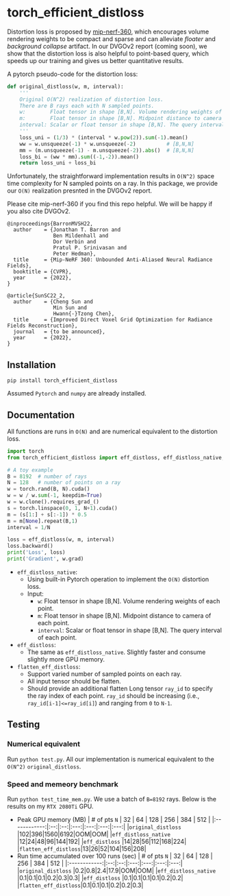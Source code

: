 # torch_efficient_distloss

Distortion loss is proposed by [mip-nerf-360](https://jonbarron.info/mipnerf360/), which encourages volume rendering weights to be compact and sparse and can alleviate *floater* and *background collapse* artifact.
In our DVGOv2 report (coming soon), we show that the distortion loss is also helpful to point-based query, which speeds up our training and gives us better quantitative results.

A pytorch pseudo-code for the distortion loss:
```python
def original_distloss(w, m, interval):
    '''
    Original O(N^2) realization of distortion loss.
    There are B rays each with N sampled points.
    w:        Float tensor in shape [B,N]. Volume rendering weights of each point.
    m:        Float tensor in shape [B,N]. Midpoint distance to camera of each point.
    interval: Scalar or float tensor in shape [B,N]. The query interval of each point.
    '''
    loss_uni = (1/3) * (interval * w.pow(2)).sum(-1).mean()
    ww = w.unsqueeze(-1) * w.unsqueeze(-2)          # [B,N,N]
    mm = (m.unsqueeze(-1) - m.unsqueeze(-2)).abs()  # [B,N,N]
    loss_bi = (ww * mm).sum((-1,-2)).mean()
    return loss_uni + loss_bi
```

Unfortunately, the straightforward implementation results in `O(N^2)` space time complexity for N sampled points on a ray. In this package, we provide our `O(N)` realization presnted in the DVGOv2 report.

Please cite mip-nerf-360 if you find this repo helpful. We will be happy if you also cite DVGOv2.
```
@inproceedings{BarronMVSH22,
  author    = {Jonathan T. Barron and
               Ben Mildenhall and
               Dor Verbin and
               Pratul P. Srinivasan and
               Peter Hedman},
  title     = {Mip-NeRF 360: Unbounded Anti-Aliased Neural Radiance Fields},
  booktitle = {CVPR},
  year      = {2022},
}

@article{SunSC22_2,
  author    = {Cheng Sun and
               Min Sun and
               Hwann{-}Tzong Chen},
  title     = {Improved Direct Voxel Grid Optimization for Radiance Fields Reconstruction},
  journal   = {to be announced},
  year      = {2022},
}
```

## Installation
```
pip install torch_efficient_distloss
```
Assumed `Pytorch` and `numpy` are already installed.

## Documentation
All functions are runs in `O(N)` and are numerical equivalent to the distortion loss.
```python
import torch
from torch_efficient_distloss import eff_distloss, eff_distloss_native, flatten_eff_distloss

# A toy example
B = 8192  # number of rays
N = 128   # number of points on a ray
w = torch.rand(B, N).cuda()
w = w / w.sum(-1, keepdim=True)
w = w.clone().requires_grad_()
s = torch.linspace(0, 1, N+1).cuda()
m = (s[1:] + s[:-1]) * 0.5
m = m[None].repeat(B,1)
interval = 1/N

loss = eff_distloss(w, m, interval)
loss.backward()
print('Loss', loss)
print('Gradient', w.grad)
```
- `eff_distloss_native`:
    - Using built-in Pytorch operation to implement the `O(N)` distortion loss.
    - Input:
        - `w`: Float tensor in shape [B,N]. Volume rendering weights of each point.
        - `m`: Float tensor in shape [B,N]. Midpoint distance to camera of each point.
        - `interval`: Scalar or float tensor in shape [B,N]. The query interval of each point.
- `eff_distloss`:
    - The same as `eff_distloss_native`. Slightly faster and consume slightly more GPU memory.
- `flatten_eff_distloss`:
    - Support varied number of sampled points on each ray.
    - All input tensor should be flatten.
    - Should provide an additional flatten Long tensor `ray_id` to specify the ray index of each point. `ray_id` should be increasing (i.e., `ray_id[i-1]<=ray_id[i]`) and ranging from `0` to `N-1`.


## Testing
### Numerical equivalent
Run `python test.py`. All our implementation is numerical equivalent to the `O(N^2)` `original_distloss`.

### Speed and memeory benchmark
Run `python test_time_mem.py`. We use a batch of `B=8192` rays. Below is the results on my `RTX 2080Ti` GPU.
- Peak GPU memory (MB)
    | \# of pts `N` | 32 | 64 | 128 | 256 | 384 | 512 |
    |:------------:|:--:|:--:|:---:|:---:|:---:|:---:|
    |`original_distloss`   |102|396|1560|6192|OOM|OOM|
    |`eff_distloss_native` |12|24|48|96|144|192|
    |`eff_distloss`        |14|28|56|112|168|224|
    |`flatten_eff_distloss`|13|26|52|104|156|208|
- Run time accumulated over 100 runs (sec)
    | \# of pts `N` | 32 | 64 | 128 | 256 | 384 | 512 |
    |:------------:|:--:|:--:|:---:|:---:|:---:|:---:|
    |`original_distloss`   |0.2|0.8|2.4|17.9|OOM|OOM|
    |`eff_distloss_native` |0.1|0.1|0.1|0.2|0.3|0.3|
    |`eff_distloss`        |0.1|0.1|0.1|0.1|0.2|0.2|
    |`flatten_eff_distloss`|0.1|0.1|0.1|0.2|0.2|0.3|

